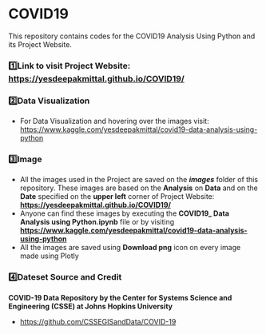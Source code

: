# COVID19
This repository contains codes for the COVID19 Analysis Using Python and its Project Website. 

### 1️⃣Link to visit Project Website: https://yesdeepakmittal.github.io/COVID19/

### 2️⃣Data Visualization
* For Data Visualization and hovering over the images visit: https://www.kaggle.com/yesdeepakmittal/covid19-data-analysis-using-python

### 3️⃣Image
* All the images used in the Project are saved on the **_images_** folder of this repository. These images are based on the **Analysis** on **Data** and on the **Date** specified on the **upper left** corner of Project Website: **https://yesdeepakmittal.github.io/COVID19/**
* Anyone can find these images by executing the **COVID19_ Data Analysis using Python.ipynb** file or by visiting **https://www.kaggle.com/yesdeepakmittal/covid19-data-analysis-using-python**
* All the images are saved using **Download png** icon on every image made using Plotly

### 4️⃣Dateset Source and Credit
**COVID-19 Data Repository by the Center for Systems Science and Engineering (CSSE) at Johns Hopkins University**
* https://github.com/CSSEGISandData/COVID-19

